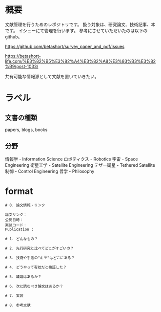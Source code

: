 # 概要
文献管理を行うためのレポジトリです。
扱う対象は、研究論文、技術記事、本です。
イシューにて管理を行います。
参考にさせていただいたのは以下のgithub。

https://github.com/betashort/survey_paper_and_pdf/issues

https://betashort-life.com/%E3%82%B5%E3%82%A4%E3%82%A8%E3%83%B3%E3%82%B9/post-1033/

共有可能な情報源として文献を置いていきたい。


# ラベル

## 文書の種類
papers, blogs, books

## 分野
情報学 - Information Science
ロボティクス - Robotics
宇宙 - Space Engineering
衛星工学 - Satellite Engineering
テザー衛星 - Tethered Satellite
制御 - Control Engineering
哲学 - Philosophy

# format
```
# 0. 論文情報・リンク
 
論文リンク：
公開日時：
実装コード：
Publication : 
 
# 1. どんなもの？
 
# 2. 先行研究と比べてどこがすごいの？
 
# 3. 技術や手法の"キモ"はどこにある？
 
# 4. どうやって有効だと検証した？
 
# 5. 議論はあるか？
 
# 6. 次に読むべき論文はあるか？
 
# 7. 実装
 
# 8. 参考文献
```
